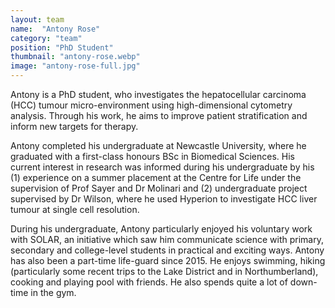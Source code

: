 ```yaml
---
layout: team
name:  "Antony Rose"
category: "team"
position: "PhD Student"
thumbnail: "antony-rose.webp"
image: "antony-rose-full.jpg"
---
```

Antony is a PhD student, who investigates the hepatocellular carcinoma (HCC) tumour micro-environment using high-dimensional cytometry analysis. Through his work, he aims to improve patient stratification and inform new targets for therapy.

Antony completed his undergraduate at Newcastle University, where he graduated with a first-class honours BSc in Biomedical Sciences. His current interest in research was informed during his undergraduate by his (1) experience on a summer placement at the Centre for Life under the supervision of Prof Sayer and Dr Molinari and (2) undergraduate project supervised by Dr Wilson, where he used Hyperion to investigate HCC liver tumour at single cell resolution.

During his undergraduate, Antony particularly enjoyed his voluntary work with SOLAR, an initiative which saw him communicate science with primary, secondary and college-level students in practical and exciting ways. Antony has also been a part-time life-guard since 2015. He enjoys swimming, hiking (particularly some recent trips to the Lake District and in Northumberland), cooking and playing pool with friends. He also spends quite a lot of down-time in the gym.